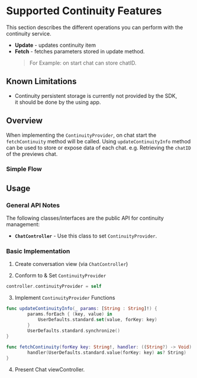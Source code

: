# Supported Continuity Features

This section describes the different operations you can perform with the continuity service.

* **Update** - updates continuity item 
* **Fetch** - fetches parameters stored in update method.
  > For Example: on start chat can store chatID.

## Known Limitations

* Continuity persistent storage is currently not provided by the SDK, <br />
  it should be done by the using app. 

## Overview
When implementing the `ContinuityProvider`, on chat start the `fetchContinuity` method will be called.
Using `updateContinuityInfo` method can be used to store or expose data of each chat. e.g. Retrieving the `chatID` of the previews chat.
 
### Simple Flow  

## Usage  

### General API Notes  

The following classes/interfaces are the public API for continuity management:

* **`ChatController`** - Use this class to set `ContinuityProvider`.

### Basic Implementation

1. Create conversation view (via `ChatController`)

2. Conform to & Set `ContinuityProvider`
 
```swift
controller.continuityProvider = self
```

3. Implement `ContinuityProvider` Functions

```swift
func updateContinuityInfo(_ params: [String : String]!) {
        params.forEach { (key, value) in
            UserDefaults.standard.set(value, forKey: key)
        }
        UserDefaults.standard.synchronize()
}
    
func fetchContinuity(forKey key: String!, handler: ((String?) -> Void)!) {
        handler(UserDefaults.standard.value(forKey: key) as? String)
}
``` 
4. Present Chat viewController.

